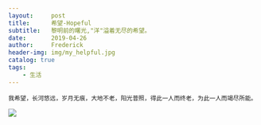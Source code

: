```yaml
---
layout:     post
title:      希望-Hopeful
subtitle:   黎明前的曙光,"洋"溢着无尽的希望。
date:       2019-04-26
author:     Frederick
header-img: img/my_helpful.jpg
catalog: true
tags:
    - 生活
---
```


```
我希望，长河悠远，岁月无痕，大地不老，阳光普照，得此一人而终老，为此一人而竭尽所能。
```
![](https://raw.githubusercontent.com/FrederickHou/FrederickHou.github.io/master/img/hope1.jpg)

